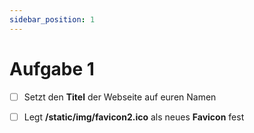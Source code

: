 ```yaml
---
sidebar_position: 1
---
```



# Aufgabe 1

- [ ] Setzt den **Titel** der Webseite auf euren Namen

- [ ] Legt **/static/img/favicon2.ico** als neues **Favicon** fest